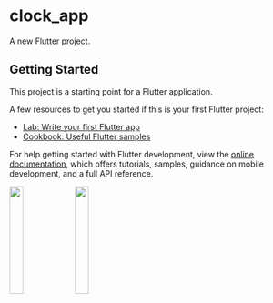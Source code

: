 # clock_app

A new Flutter project.

## Getting Started

This project is a starting point for a Flutter application.

A few resources to get you started if this is your first Flutter project:

- [Lab: Write your first Flutter app](https://docs.flutter.dev/get-started/codelab)
- [Cookbook: Useful Flutter samples](https://docs.flutter.dev/cookbook)

For help getting started with Flutter development, view the
[online documentation](https://docs.flutter.dev/), which offers tutorials,
samples, guidance on mobile development, and a full API reference.
<p>
<img src= "https://github.com/Meshva30/clock_app/assets/136339359/1c43d323-5324-4370-9de5-d114c084d50f"width=22% heigh=35%>
  <img src= "https://github.com/Meshva30/clock_app/assets/136339359/b8f44626-36c6-4b9a-8ed1-0b59923aa9e4"width=22% heigh=35%>
</p>

